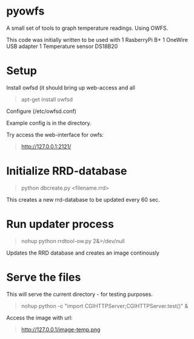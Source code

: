 # pyowfs
A small set of tools to graph temperature readings. Using OWFS.

This code was initially written to be used with 
1 RasberryPi B+
1 OneWire USB adapter
1 Temperature sensor DS18B20

# Setup
 Install owfsd (it should bring up web-access and all
 > apt-get install owfsd
 
 Configure (/etc/owfsd.conf)
 
 Example config is in the directory.
 
 Try access the web-interface for owfs:
 
 > http://127.0.0.1:2121/
  
# Initialize RRD-database

> python dbcreate.py <filename.rrd>
 
This creates a new rrd-database to be updated every 60 sec.

# Run updater process

> nohup python rrdtool-ow.py 2&>/dev/null

Updates the RRD database and creates an image continously

# Serve the files
 This will serve the current directory - for testing purposes.
 > nohup python -c "import CGIHTTPServer;CGIHTTPServer.test()" &
 
 Access the image with url:
 > http://127.0.0.1/image-temp.png

 
